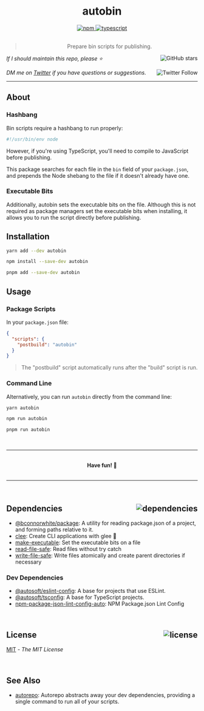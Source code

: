 <div align="center">
  <h1>autobin</h1>
  <a href="https://npmjs.com/package/autobin">
    <img alt="npm" src="https://img.shields.io/npm/v/autobin.svg">
  </a>
  <a href="https://github.com/autosoftoss/autobin">
    <img alt="typescript" src="https://img.shields.io/github/languages/top/autosoftoss/autobin.svg">
  </a>
</div>

<br />

<blockquote align="center">Prepare bin scripts for publishing.</blockquote>

_If I should maintain this repo, please ⭐️_
<a href="https://github.com/autosoftoss/autobin">
  <img align="right" alt="GitHub stars" src="https://img.shields.io/github/stars/autosoftoss/autobin?label=%E2%AD%90%EF%B8%8F&style=social">
</a>

_DM me on [Twitter](https://twitter.com/bconnorwhite) if you have questions or suggestions._
<a href="https://twitter.com/bconnorwhite">
  <img align="right" alt="Twitter Follow" src="https://img.shields.io/twitter/url?label=%40bconnorwhite&style=social&url=https%3A%2F%2Ftwitter.com%2Fbconnorwhite">
</a>

---

## About

### Hashbang

Bin scripts require a hashbang to run properly:
```js
#!/usr/bin/env node
```

However, if you're using TypeScript, you'll need to compile to JavaScript before publishing.

This package searches for each file in the `bin` field of your `package.json`, and prepends the Node shebang to the file if it doesn't already have one.

### Executable Bits

Additionally, autobin sets the executable bits on the file. Although this is not required as package managers set the executable bits when installing, it allows you to run the script directly before publishing.

## Installation

```sh
yarn add --dev autobin
```

```sh
npm install --save-dev autobin
```

```sh
pnpm add --save-dev autobin
```

## Usage

### Package Scripts

In your `package.json` file:

```json
{
  "scripts": {
    "postbuild": "autobin"
  }
}
```

> The "postbuild" script automatically runs after the "build" script is run.

### Command Line

Alternatively, you can run `autobin` directly from the command line:

```sh
yarn autobin
```

```sh
npm run autobin
```

```sh
pnpm run autobin
```

<br />

---

<br />

<div align="center">
  <b>Have fun! 🎉</b>
</div>

<br />

---

<br />


<h2 id="dependencies">Dependencies<a href="https://www.npmjs.com/package/autobin?activeTab=dependencies"><img align="right" alt="dependencies" src="https://img.shields.io/librariesio/release/npm/autobin.svg"></a></h2>

- [@bconnorwhite/package](https://www.npmjs.com/package/@bconnorwhite/package): A utility for reading package.json of a project, and forming paths relative to it.
- [clee](https://www.npmjs.com/package/clee): Create CLI applications with glee 🎉
- [make-executable](https://www.npmjs.com/package/make-executable): Set the executable bits on a file
- [read-file-safe](https://www.npmjs.com/package/read-file-safe): Read files without try catch
- [write-file-safe](https://www.npmjs.com/package/write-file-safe): Write files atomically and create parent directories if necessary

<h3 id="dev-dependencies">Dev Dependencies</h3>

- [@autosoft/eslint-config](https://www.npmjs.com/package/@autosoft/eslint-config): A base for projects that use ESLint.
- [@autosoft/tsconfig](https://www.npmjs.com/package/@autosoft/tsconfig): A base for TypeScript projects.
- [npm-package-json-lint-config-auto](https://www.npmjs.com/package/npm-package-json-lint-config-auto): NPM Package.json Lint Config

<br />

<h2 id="license">License <a href="https://opensource.org/licenses/MIT"><img align="right" alt="license" src="https://img.shields.io/npm/l/autobin.svg"></a></h2>

[MIT](https://opensource.org/licenses/MIT) - _The MIT License_

<br />

<h2 id="see-also">See Also</h2>

- [autorepo](https://www.npmjs.com/package/autorepo): Autorepo abstracts away your dev dependencies, providing a single command to run all of your scripts.
